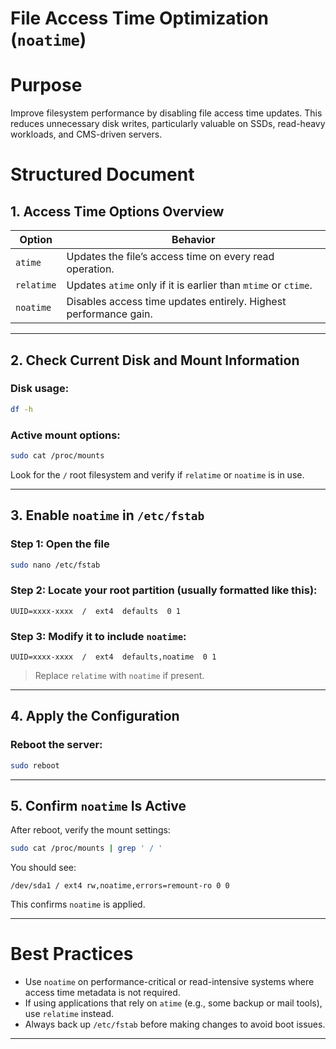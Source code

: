 # File Access Time Optimization (`noatime`)

# Purpose

Improve filesystem performance by disabling file access time updates. This reduces unnecessary disk writes, particularly valuable on SSDs, read-heavy workloads, and CMS-driven servers.

# Structured Document

## 1. Access Time Options Overview

| Option     | Behavior                                                         |
| ---------- | ---------------------------------------------------------------- |
| `atime`    | Updates the file’s access time on every read operation.          |
| `relatime` | Updates `atime` only if it is earlier than `mtime` or `ctime`.   |
| `noatime`  | Disables access time updates entirely. Highest performance gain. |

---

## 2. Check Current Disk and Mount Information

### Disk usage:

```bash
df -h
```

### Active mount options:

```bash
sudo cat /proc/mounts
```

Look for the `/` root filesystem and verify if `relatime` or `noatime` is in use.

---

## 3. Enable `noatime` in `/etc/fstab`

### Step 1: Open the file

```bash
sudo nano /etc/fstab
```

### Step 2: Locate your root partition (usually formatted like this):

```fstab
UUID=xxxx-xxxx  /  ext4  defaults  0 1
```

### Step 3: Modify it to include `noatime`:

```fstab
UUID=xxxx-xxxx  /  ext4  defaults,noatime  0 1
```

> Replace `relatime` with `noatime` if present.

---

## 4. Apply the Configuration

### Reboot the server:

```bash
sudo reboot
```

---

## 5. Confirm `noatime` Is Active

After reboot, verify the mount settings:

```bash
sudo cat /proc/mounts | grep ' / '
```

You should see:

```
/dev/sda1 / ext4 rw,noatime,errors=remount-ro 0 0
```

This confirms `noatime` is applied.

---

# Best Practices

* Use `noatime` on performance-critical or read-intensive systems where access time metadata is not required.
* If using applications that rely on `atime` (e.g., some backup or mail tools), use `relatime` instead.
* Always back up `/etc/fstab` before making changes to avoid boot issues.

---
